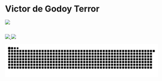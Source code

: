 # Victor de Godoy Terror

<div>
  <a href="https://github.com/VictorTerror">
  <img height="220em" src=https://github-readme-stats.vercel.app/api?username=victorterror&show_icons=true&theme=tokyonight&include_all_commits=true&count_private=true"/>
</div>

##

<div>
  <a href="https://www.linkedin.com/in/victor-terror-828a9254/"><img src=https://img.shields.io/badge/LinkedIn-0077B5?style=for-the-badge&logo=linkedin&logoColor=white</a>
  <a href="mailto:victorterror21@gmail.com"><img src=https://img.shields.io/badge/Gmail-D14836?style=for-the-badge&logo=gmail&logoColor=white</a>                                                     
</div>
                                           
                                           
                                           
![Snake anamation](https://github.com/VictorTerror/victorterror/blob/output/github-contribution-grid-snake.svg)
